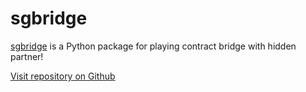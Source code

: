 # sgbridge
[sgbridge](https://pypi.org/project/sgbridge/) is a Python package for playing contract bridge with hidden partner!

[Visit repository on Github](https://github.com/papillonbee/sgbridge)
